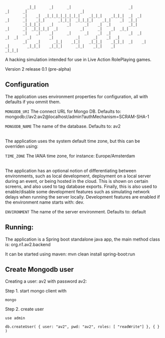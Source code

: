 
              _|_|      _|      _|                          _|            _|      _|                        _|
            _|    _|  _|_|_|_|_|_|_|_|    _|_|_|    _|_|_|  _|  _|        _|      _|    _|_|      _|_|_|  _|_|_|_|    _|_|    _|  _|_|
            _|_|_|_|    _|      _|      _|    _|  _|        _|_|          _|      _|  _|_|_|_|  _|          _|      _|    _|  _|_|
            _|    _|    _|      _|      _|    _|  _|        _|  _|          _|  _|    _|        _|          _|      _|    _|  _|
            _|    _|      _|_|    _|_|    _|_|_|    _|_|_|  _|    _|          _|        _|_|_|    _|_|_|      _|_|    _|_|    _|
    _|_|_|

A hacking simulation intended for use in Live Action RolePlaying games.

Version 2 release 0.1 (pre-alpha)

## Configuration

The application uses environment properties for configuration, all with defaults if you ommit them.

`MONGODB_URI`     The connect URL for Mongo DB. Defaults to: mongodb://av2:av2@localhost/admin?authMechanism=SCRAM-SHA-1

`MONGODB_NAME`    The name of the database. Defaults to: av2

<br />
The application uses the system default time zone, but this can be overriden using:

`TIME_ZONE`     The IANA time zone, for instance: Europe/Amsterdam

<br />
The application has an optional notion of differentiating between environments, such as local development, 
deployment on a local server during an event, or being hosted in the cloud. This is shown on certain screens,
and also used to tag database exports. Finally, this is also used to enable/disable some development features
such as simulating network delays when running the server locally. Development features
are enabled if the environment name starts with: dev. 

`ENVIRONMENT`     The name of the server environment. Defaults to: default 



## Running:

The application is a Spring boot standalone java app, the main method class is: org.n1.av2.backend

It can be started using maven: mvn clean install spring-boot:run


## Create Mongodb user

Creating a user: av2 with password av2:

Step 1. start mongo client with

  `mongo`

Step 2. create user

  `use admin`

  `db.createUser( { user: "av2",
                   pwd: "av2",
                   roles: [ "readWrite"] },
                 { } )`


